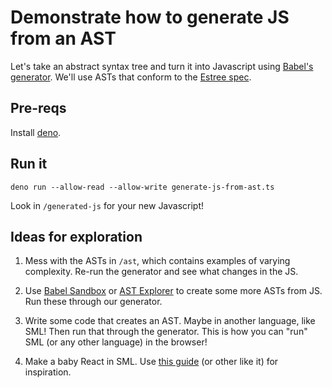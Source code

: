 # Demonstrate how to generate JS from an AST

Let's take an abstract syntax tree and turn it into Javascript using [Babel's generator](https://babeljs.io/docs/en/babel-generator). We'll use ASTs that conform to the [Estree spec](https://github.com/estree/estree). 

## Pre-reqs
Install [deno](https://deno.land/).

## Run it
`deno run --allow-read --allow-write generate-js-from-ast.ts`

Look in `/generated-js` for your new Javascript!

## Ideas for exploration
1) Mess with the ASTs in `/ast`, which contains examples of varying complexity. Re-run the generator and see what changes in the JS.

2) Use [Babel Sandbox](https://babelsandbox.com/) or [AST Explorer](https://astexplorer.net/) to create some more ASTs from JS. Run these through our generator.

3) Write some code that creates an AST. Maybe in another language, like SML! Then run that through the generator. This is how you can "run" SML (or any other language) in the browser!

4) Make a baby React in SML. Use [this guide](https://pomb.us/build-your-own-react/) (or other like it) for inspiration. 
